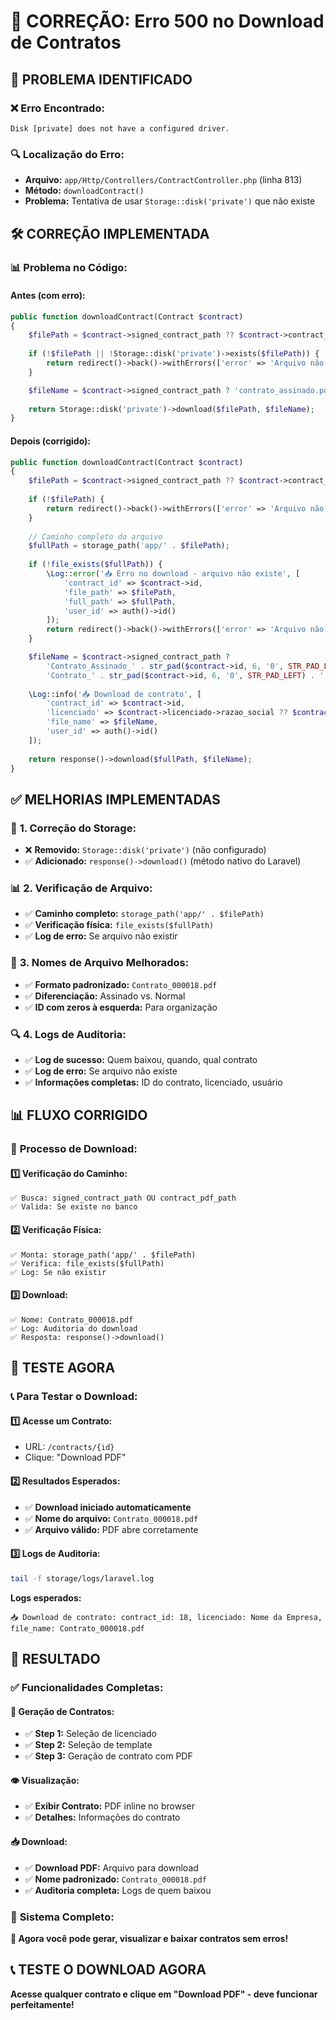 # 🔧 CORREÇÃO: Erro 500 no Download de Contratos

## 🎯 **PROBLEMA IDENTIFICADO**

### ❌ **Erro Encontrado:**
```
Disk [private] does not have a configured driver.
```

### 🔍 **Localização do Erro:**
- **Arquivo:** `app/Http/Controllers/ContractController.php` (linha 813)
- **Método:** `downloadContract()`
- **Problema:** Tentativa de usar `Storage::disk('private')` que não existe

## 🛠️ **CORREÇÃO IMPLEMENTADA**

### 📊 **Problema no Código:**

#### **Antes (com erro):**
```php
public function downloadContract(Contract $contract)
{
    $filePath = $contract->signed_contract_path ?? $contract->contract_pdf_path;
    
    if (!$filePath || !Storage::disk('private')->exists($filePath)) {
        return redirect()->back()->withErrors(['error' => 'Arquivo não encontrado.']);
    }

    $fileName = $contract->signed_contract_path ? 'contrato_assinado.pdf' : 'contrato.pdf';
    
    return Storage::disk('private')->download($filePath, $fileName);
}
```

#### **Depois (corrigido):**
```php
public function downloadContract(Contract $contract)
{
    $filePath = $contract->signed_contract_path ?? $contract->contract_pdf_path;
    
    if (!$filePath) {
        return redirect()->back()->withErrors(['error' => 'Arquivo não encontrado.']);
    }
    
    // Caminho completo do arquivo
    $fullPath = storage_path('app/' . $filePath);
    
    if (!file_exists($fullPath)) {
        \Log::error('📥 Erro no download - arquivo não existe', [
            'contract_id' => $contract->id,
            'file_path' => $filePath,
            'full_path' => $fullPath,
            'user_id' => auth()->id()
        ]);
        return redirect()->back()->withErrors(['error' => 'Arquivo não encontrado no servidor.']);
    }

    $fileName = $contract->signed_contract_path ? 
        'Contrato_Assinado_' . str_pad($contract->id, 6, '0', STR_PAD_LEFT) . '.pdf' : 
        'Contrato_' . str_pad($contract->id, 6, '0', STR_PAD_LEFT) . '.pdf';
    
    \Log::info('📥 Download de contrato', [
        'contract_id' => $contract->id,
        'licenciado' => $contract->licenciado->razao_social ?? $contract->licenciado->nome_fantasia,
        'file_name' => $fileName,
        'user_id' => auth()->id()
    ]);
    
    return response()->download($fullPath, $fileName);
}
```

## ✅ **MELHORIAS IMPLEMENTADAS**

### 🔧 **1. Correção do Storage:**
- ❌ **Removido:** `Storage::disk('private')` (não configurado)
- ✅ **Adicionado:** `response()->download()` (método nativo do Laravel)

### 📊 **2. Verificação de Arquivo:**
- ✅ **Caminho completo:** `storage_path('app/' . $filePath)`
- ✅ **Verificação física:** `file_exists($fullPath)`
- ✅ **Log de erro:** Se arquivo não existir

### 📝 **3. Nomes de Arquivo Melhorados:**
- ✅ **Formato padronizado:** `Contrato_000018.pdf`
- ✅ **Diferenciação:** Assinado vs. Normal
- ✅ **ID com zeros à esquerda:** Para organização

### 🔍 **4. Logs de Auditoria:**
- ✅ **Log de sucesso:** Quem baixou, quando, qual contrato
- ✅ **Log de erro:** Se arquivo não existe
- ✅ **Informações completas:** ID do contrato, licenciado, usuário

## 📊 **FLUXO CORRIGIDO**

### 🎯 **Processo de Download:**

#### **1️⃣ Verificação do Caminho:**
```
✅ Busca: signed_contract_path OU contract_pdf_path
✅ Valida: Se existe no banco
```

#### **2️⃣ Verificação Física:**
```
✅ Monta: storage_path('app/' . $filePath)
✅ Verifica: file_exists($fullPath)
✅ Log: Se não existir
```

#### **3️⃣ Download:**
```
✅ Nome: Contrato_000018.pdf
✅ Log: Auditoria do download
✅ Resposta: response()->download()
```

## 🧪 **TESTE AGORA**

### 📞 **Para Testar o Download:**

#### **1️⃣ Acesse um Contrato:**
- URL: `/contracts/{id}`
- Clique: "Download PDF"

#### **2️⃣ Resultados Esperados:**
- ✅ **Download iniciado automaticamente**
- ✅ **Nome do arquivo:** `Contrato_000018.pdf`
- ✅ **Arquivo válido:** PDF abre corretamente

#### **3️⃣ Logs de Auditoria:**
```bash
tail -f storage/logs/laravel.log
```

**Logs esperados:**
```
📥 Download de contrato: contract_id: 18, licenciado: Nome da Empresa, file_name: Contrato_000018.pdf
```

## 🎊 **RESULTADO**

### ✅ **Funcionalidades Completas:**

#### **📄 Geração de Contratos:**
- ✅ **Step 1:** Seleção de licenciado
- ✅ **Step 2:** Seleção de template
- ✅ **Step 3:** Geração de contrato com PDF

#### **👁️ Visualização:**
- ✅ **Exibir Contrato:** PDF inline no browser
- ✅ **Detalhes:** Informações do contrato

#### **📥 Download:**
- ✅ **Download PDF:** Arquivo para download
- ✅ **Nome padronizado:** `Contrato_000018.pdf`
- ✅ **Auditoria completa:** Logs de quem baixou

### 🌟 **Sistema Completo:**
**🎯 Agora você pode gerar, visualizar e baixar contratos sem erros!**

## 📞 **TESTE O DOWNLOAD AGORA**

**Acesse qualquer contrato e clique em "Download PDF" - deve funcionar perfeitamente!**
